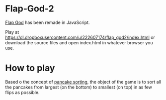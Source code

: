 # Flap-God-2
[Flap God](https://github.com/TexAgg/FlapGod) has been remade in JavaScript.

Play at https://dl.dropboxusercontent.com/u/222607174/flap_god2/index.html 
or download the source files and open index.html in whatever browser you use.

# How to play

Based o the concept of [pancake sorting](https://en.wikipedia.org/wiki/Pancake_sorting), the object of the game is to sort all the pancakes from largest (on the bottom) to smallest (on top) in as few flips as possible.
